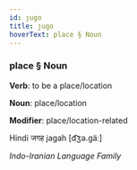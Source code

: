 ```yaml
---
id: ȷugo
title: ȷugo
hoverText: place § Noun
---
```


### place § Noun

**Verb**: to be a place/location

**Noun**: place/location

**Modifier**: place/location-related

Hindi जगह jagah [d͡ʒə.ɡäː]

*Indo-Iranian Language Family*